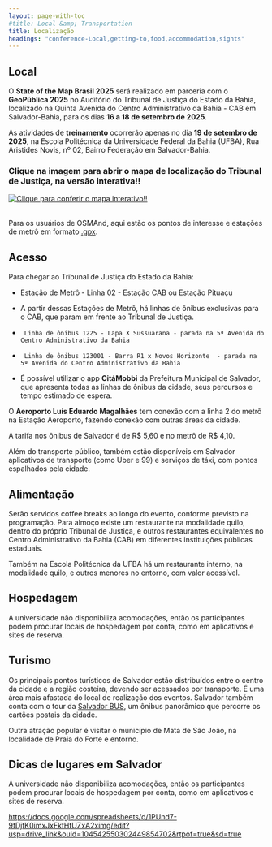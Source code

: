 ```yaml
---
layout: page-with-toc
#title: Local &amp; Transportation
title: Localização
headings: "conference-Local,getting-to,food,accommodation,sights"
---
```


<h2 class='space-bottom1' id='conference-Local'>Local</h2>

O **State of the Map Brasil 2025** será realizado em parceria com o **GeoPública 2025** no Auditório do Tribunal de Justiça do Estado da Bahia, localizado na Quinta Avenida do Centro Administrativo da Bahia - CAB em Salvador-Bahia, para os dias **16 a 18 de setembro de 2025**.

As atividades de **treinamento** ocorrerão apenas no dia **19 de setembro de 2025**, na Escola Politécnica da Universidade Federal da Bahia (UFBA), Rua Aristides Novis, nº 02, Bairro Federação em Salvador-Bahia.

### Clique na imagem para abrir o mapa de localização do Tribunal de Justiça, na versão interativa!!

<a href="https://sotm-br.github.io/2025/venue/map" rel="Clique para conferir o mapa interativo!!">![Clique para conferir o mapa interativo!!](https://sotm-br.github.io/2025/venue/snapshot.PNG)</a>

<br>Para os usuários de OSMAnd, aqui estão os pontos de interesse e estações de metrô em formato [.gpx](https://raw.githubusercontent.com/sotm-br/2025/main/venue/sotm_brasil_2025.gpx).<br>
<h2 class='space-bottom1' id='getting-to'>Acesso</h2>

Para chegar ao Tribunal de Justiça do Estado da Bahia:
* Estação de Metrô - Linha 02 - Estação CAB ou Estação Pituaçu
   
* A partir dessas Estações de Metrô, há linhas de ônibus exclusivas para o CAB, que param em frente ao Tribunal de Justiça.
*      Linha de ônibus 1225 - Lapa X Sussuarana - parada na 5ª Avenida do Centro Administrativo da Bahia
*      Linha de ônibus 123001 - Barra R1 x Novos Horizonte  - parada na 5ª Avenida do Centro Administrativo da Bahia
  
* É possível utilizar o app **CitáMobbi** da Prefeitura Municipal de Salvador, que apresenta todas as linhas de ônibus da cidade, seus percursos e tempo estimado de espera.

O **Aeroporto Luís Eduardo Magalhães** tem conexão com a linha 2 do metrô na Estação Aeroporto, fazendo conexão com outras áreas da cidade.

A tarifa nos ônibus de Salvador é de R$ 5,60 e no metrô de R$ 4,10.

Além do transporte público, também estão disponíveis em Salvador aplicativos de transporte (como Uber e 99) e serviços de táxi, com pontos espalhados pela cidade.

<h2 class='space-bottom1' id='food'>Alimentação</h2>

Serão servidos coffee breaks ao longo do evento, conforme previsto na programação.
Para almoço existe um restaurante na modalidade quilo, dentro do próprio Tribunal de Justiça, e outros restaurantes equivalentes no Centro Administrativo da Bahia (CAB) em diferentes instituições públicas estaduais.

Também na Escola Politécnica da UFBA há um restaurante interno, na modalidade quilo, e outros menores no entorno, com valor acessível.

<h2 class='space-bottom1' id='accommodation'>Hospedagem</h2>

A universidade não disponibiliza acomodações, então os participantes podem procurar locais de hospedagem por conta, como em aplicativos e sites de reserva.

<h2 class='space-bottom1' id='sights'>Turismo</h2>

Os principais pontos turísticos de Salvador estão distribuídos entre o centro da cidade e a região costeira, devendo ser acessados por transporte. É uma área mais afastada do local de realização dos eventos.
Salvador também conta com o tour da [Salvador BUS](https://salvadorbus.com.br/), um ônibus panorâmico que percorre os cartões postais da cidade.

Outra atração popular é visitar o município de Mata de São João, na localidade de Praia do Forte e entorno.

<h2 class='space-bottom1' id='accommodation'>Dicas de lugares em Salvador</h2>

A universidade não disponibiliza acomodações, então os participantes podem procurar locais de hospedagem por conta, como em aplicativos e sites de reserva.

https://docs.google.com/spreadsheets/d/1PUnd7-9tDjtK0imxJxFktHtUZxA2ximg/edit?usp=drive_link&ouid=104542550302449854702&rtpof=true&sd=true

<script>
  document.addEventListener('DOMContentLoaded', function() {
    var map = L.map('map').setView([-12.946947/-38.432686], 13);
    L.control.scale().addTo(map);
    L.tileLayer('{{ site.map_tiles.url}}', {
      attribution: '{{ site.map_tiles.attribution }}',
      maxZoom: {{ site.map_tiles.maxZoom}}
    }).addTo(map);
    map.scrollWheelZoom.disable();
    L.marker([-12.946947/-38.432686], {icon: L.icon({
      iconUrl: "{{ "/img/logo/sotm_br-logo.svg" | prepend: site.baseurl }}",
      iconSize: [40, 40],
      iconAnchor: [20, 40]
    })}).bindPopup("<h3>Tribunal de Justiça do Estado da Bahia</h3><p>Local do Evento <a href='https://www.openstreetmap.org/way/1375080142' target='_blank'>Open location on osm.org</a>.</p><p>Mapa detalhado:<a href='https://sotm-br.github.io/2025/venue/map' target='_blank'>aqui!</a>.</p>").addTo(map);



  }, false);
</script>
